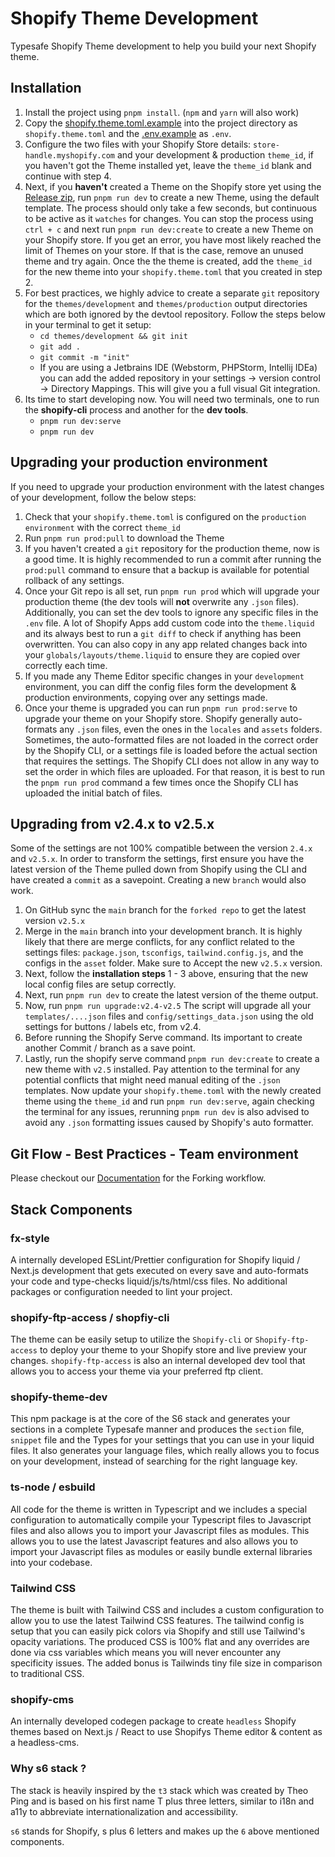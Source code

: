 # Shopify Theme Development

Typesafe Shopify Theme development to help you build your next Shopify theme.

## Installation

1. Install the project using `pnpm install`. (`npm` and `yarn` will also work)
2. Copy the [shopify.theme.toml.example](shopify.theme.toml.example) into the project directory as `shopify.theme.toml` and the [.env.example](.env.example) as `.env`.
3. Configure the two files with your Shopify Store details: `store-handle.myshopify.com` and your development & production `theme_id`, if you haven't got the Theme installed yet, leave the `theme_id` blank and continue with step 4.
4. Next, if you **haven't** created a Theme on the Shopify store yet using the [Release zip](https://github.com/Framework-Labs-D2C/Smart/releases),  run `pnpm run dev` to create a new Theme, using the default template. The process should only take a few seconds, but continuous to be active as it `watches` for changes. You can stop the process using `ctrl + c` and next run `pnpm run dev:create` to create a new Theme on your Shopify store. If you get an error, you have most likely reached the limit of Themes on your store. If that is the case, remove an unused theme and try again. Once the the theme is created, add the `theme_id` for the new theme into your `shopify.theme.toml` that you created in step 2.
5. For best practices, we highly advice to create a separate `git` repository for the `themes/development` and `themes/production` output directories which are both ignored by the devtool repository. Follow the steps below in your terminal to get it setup:
   - `cd themes/development && git init`
   - `git add .`
   - `git commit -m "init"`
   - If you are using a Jetbrains IDE (Webstorm, PHPStorm, Intellij IDEa) you can add the added repository in your settings -> version control -> Directory Mappings. This will give you a full visual Git integration.
6. Its time to start developing now. You will need two terminals, one to run the **shopify-cli** process and another for the **dev tools**.
   - `pnpm run dev:serve`
   - `pnpm run dev`

## Upgrading your production environment

If you need to upgrade your production environment with the latest changes of your development, follow the below steps:
1. Check that your `shopify.theme.toml` is configured on the `production environment` with the correct `theme_id`
2. Run `pnpm run prod:pull` to download the Theme
3. If you haven't created a `git` repository for the production theme, now is a good time. It is highly recommended to run a commit  after running the `prod:pull` command to ensure that a backup is available for potential rollback of any settings.
4. Once your Git repo is all set, run `pnpm run prod` which will upgrade your production theme (the dev tools will **not** overwrite any `.json` files). Additionally, you can set the dev tools to ignore any specific files in the `.env` file. A lot of Shopify Apps add custom code into the `theme.liquid` and its always best to run a `git diff` to check if anything has been overwritten. You can also copy in any app related changes back into your `globals/layouts/theme.liquid` to ensure they are copied over correctly each time. 
5. If you made any Theme Editor specific changes in your `development` environment, you can diff the config files form the development & production environments, copying over any settings made.
6. Once your theme is upgraded you can run `pnpm run prod:serve` to upgrade your theme on your Shopify store. Shopify generally auto-formats any `.json` files, even the ones in the `locales` and `assets` folders. Sometimes, the auto-formatted files are not loaded in the correct order by the Shopify CLI, or a settings file is loaded before the actual section that requires the settings. The Shopify CLI does not allow in any way to set the order in which files are uploaded. For that reason, it is best to run the `pnpm run prod` command a few times once the Shopify CLI has uploaded the initial batch of files.

## Upgrading from v2.4.x to v2.5.x

Some of the settings are not 100% compatible between the version `2.4.x` and `v2.5.x`. In order to transform the settings, first ensure you have the latest version of the Theme pulled down from Shopify using the CLI and have created a `commit` as a savepoint. Creating a new `branch` would also work.
1. On GitHub sync the `main` branch for the `forked repo` to get the latest version `v2.5.x`
2. Merge in the `main` branch into your development branch. It is highly likely that there are merge conflicts, for any conflict related to the settings files: `package.json`, `tsconfigs`, `tailwind.config.js`, and the configs in the `asset` folder. Make sure to Accept the new `v2.5.x` version.
3. Next, follow the **installation steps** 1 - 3 above, ensuring that the new local config files are setup correctly.
4. Next, run `pnpm run dev` to create the latest version of the theme output.
5. Now, run `pnpm run upgrade:v2.4-v2.5` The script will upgrade all your `templates/....json` files and `config/settings_data.json` using the old settings for buttons / labels etc, from v2.4.
6. Before running the Shopify Serve command. Its important to create another Commit / branch as a save point.
7. Lastly, run the shopify serve command `pnpm run dev:create` to create a new theme with `v2.5` installed. Pay attention to the terminal for any potential conflicts that might need manual editing of the `.json` templates. Now update your `shopify.theme.toml` with the newly created theme using the `theme_id` and run `pnpm run dev:serve`, again checking the terminal for any issues, rerunning `pnpm run dev` is also advised to avoid any `.json` formatting issues caused by Shopify's auto formatter.



## Git Flow - Best Practices - Team environment

Please checkout our [Documentation](https://docs.platter.co/platter-base/for-developers/getting-started) for the Forking workflow.

## Stack Components

### fx-style
A internally developed ESLint/Prettier configuration for Shopify liquid / Next.js development that gets executed on every save and auto-formats your code and type-checks liquid/js/ts/html/css files. No additional packages or configuration needed to lint your project.

### shopify-ftp-access / shopfiy-cli
The theme can be easily setup to utilize the `Shopify-cli` or `Shopify-ftp-access` to deploy your theme to your Shopify store and live preview your changes. `shopify-ftp-access` is also an internal developed dev tool that allows you to access your theme via your preferred ftp client.

### shopify-theme-dev
This npm package is at the core of the S6 stack and generates your sections in a complete Typesafe manner and produces the `section` file, `snippet` file and the Types for your settings that you can use in your liquid files. It also generates your language files, which really allows you to focus on your development, instead of searching for the right language key.

### ts-node / esbuild
All code for the theme is written in Typescript and we includes a special configuration to automatically compile your Typescript files to Javascript files and also allows you to import your Javascript files as modules. This allows you to use the latest Javascript features and also allows you to import your Javascript files as modules or easily bundle external libraries into your codebase.

### Tailwind CSS
The theme is built with Tailwind CSS and includes a custom configuration to allow you to use the latest Tailwind CSS features. The tailwind config is setup that you can easily pick colors via Shopify and still use Tailwind's opacity variations. The produced CSS is 100% flat and any overrides are done via css variables which means you will never encounter any specificity issues. The added bonus is Tailwinds tiny file size in comparison to traditional CSS.

### shopify-cms
An internally developed codegen package to create `headless` Shopify themes based on Next.js / React to use Shopifys Theme editor & content as a headless-cms.

### Why s6 stack ?
The stack is heavily inspired by the `t3` stack which was created by Theo Ping and is based on his first name T plus three letters, similar to i18n and a11y to abbreviate internationalization and accessibility.

`s6` stands for Shopify, s plus 6 letters and makes up the `6` above mentioned components.
